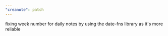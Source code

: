```yaml
---
"creanote": patch
---
```


fixing week number for daily notes by using the date-fns library as it's more reliable
